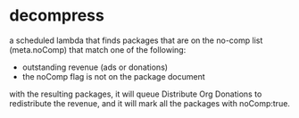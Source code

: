 # decompress
a scheduled lambda that finds packages that are on the no-comp list (meta.noComp) that match one of the following:
- outstanding revenue (ads or donations)
- the noComp flag is not on the package document

with the resulting packages, it will queue Distribute Org Donations to redistribute the revenue, and it will mark all the packages with noComp:true.
